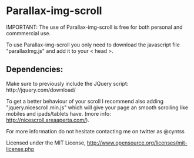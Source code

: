 Parallax-img-scroll
===================
IMPORTANT: The use of Parallax-img-scroll is free for both personal and commmercial use.

To use Parallax-img-scroll you only need to download the javascript file "parallaxImg.js" and add it to your < head >. 

<h2>Dependencies:</h2>
Make sure to previously include the JQuery script:
http://jquery.com/download/

To get a better behaviour of your scroll I recommend also adding "jquery.nicescroll.min.js" which will give your page an smooth scrolling like mobiles and ipads/tablets have.
(more info: http://nicescroll.areaaperta.com/).

For more information do not hesitate contacting me on twitter as @cyntss

Licensed under the MIT License, http://www.opensource.org/licenses/mit-license.php
